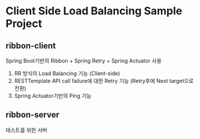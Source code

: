 # Client Side Load Balancing Sample Project
## ribbon-client
Spring Boot기반의 Ribbon + Spring Retry + Spring Actuator 사용
1. RR 방식의 Load Balancing 기능 (Client-side)
2. RESTTemplate API call failure에 대한 Retry 기능 (Retry후에 Next target으로 전환)
3. Spring Actuator기반의 Ping 기능

## ribbon-server
테스트를 위한 서버
